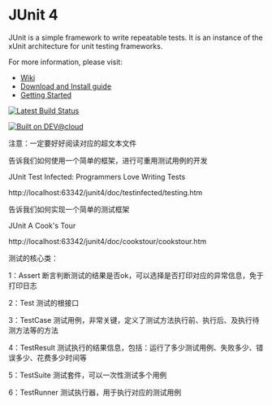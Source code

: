# JUnit 4
JUnit is a simple framework to write repeatable tests. It is an instance of the xUnit architecture for unit testing frameworks.

For more information, please visit:
* [Wiki](https://github.com/junit-team/junit4/wiki)
* [Download and Install guide](https://github.com/junit-team/junit4/wiki/Download-and-Install)
* [Getting Started](https://github.com/junit-team/junit4/wiki/Getting-started)

[![Latest Build Status](https://junit.ci.cloudbees.com/job/JUnit/badge/icon)](https://junit.ci.cloudbees.com/)

[![Built on DEV@cloud](http://www.cloudbees.com/sites/default/files/Button-Built-on-CB-1.png)](http://www.cloudbees.com/foss/foss-dev.cb)


注意：一定要好好阅读对应的超文本文件

告诉我们如何使用一个简单的框架，进行可重用测试用例的开发

JUnit Test Infected: Programmers Love Writing Tests

http://localhost:63342/junit4/doc/testinfected/testing.htm

告诉我们如何实现一个简单的测试框架

JUnit A Cook's Tour

http://localhost:63342/junit4/doc/cookstour/cookstour.htm


测试的核心类：

1：Assert 断言判断测试的结果是否ok，可以选择是否打印对应的异常信息，免于打印日志

2：Test 测试的根接口

3：TestCase 测试用例，非常关键，定义了测试方法执行前、执行后、及执行待测方法等的方法

4：TestResult 测试执行的结果信息，包括：运行了多少测试用例、失败多少、错误多少、花费多少时间等

5：TestSuite 测试套件，可以一次性测试多个用例

6：TestRunner 测试执行器，用于执行对应的测试用例





